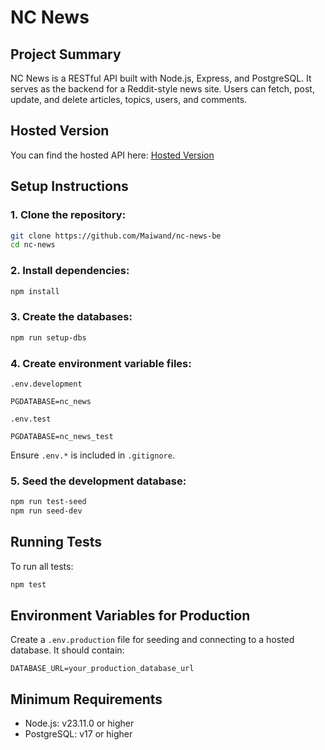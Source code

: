 # NC News

## Project Summary

NC News is a RESTful API built with Node.js, Express, and PostgreSQL. It serves as the backend for a Reddit-style news site. Users can fetch, post, update, and delete articles, topics, users, and comments.

## Hosted Version

You can find the hosted API here: [Hosted Version](https://nc-news-be-ltni.onrender.com/api)

## Setup Instructions

### 1. Clone the repository:

```bash
git clone https://github.com/Maiwand/nc-news-be
cd nc-news
```

### 2. Install dependencies:

```bash
npm install
```

### 3. Create the databases:

```bash
npm run setup-dbs
```

### 4. Create environment variable files:

`.env.development`

```
PGDATABASE=nc_news
```

`.env.test`

```
PGDATABASE=nc_news_test
```

Ensure `.env.*` is included in `.gitignore`.

### 5. Seed the development database:

```bash
npm run test-seed
npm run seed-dev
```

## Running Tests

To run all tests:

```bash
npm test
```

## Environment Variables for Production

Create a `.env.production` file for seeding and connecting to a hosted database. It should contain:

```
DATABASE_URL=your_production_database_url
```

## Minimum Requirements

- Node.js: v23.11.0 or higher
- PostgreSQL: v17 or higher
